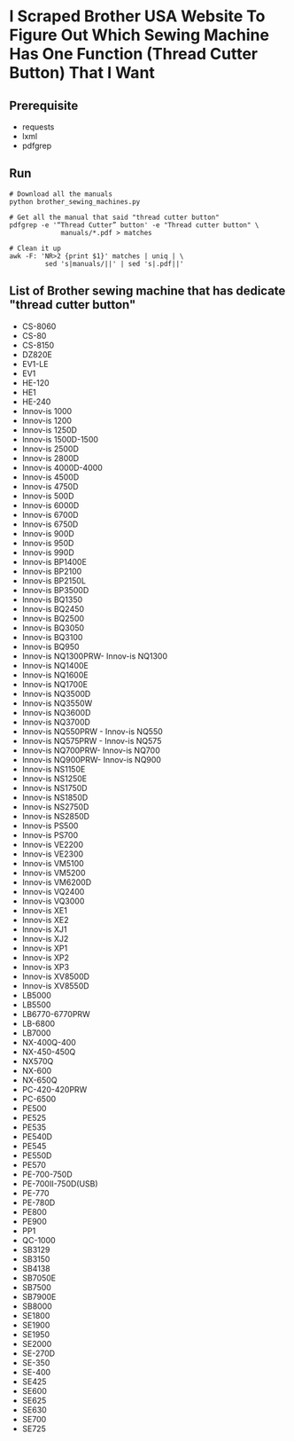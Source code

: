 # I Scraped Brother USA Website To Figure Out Which Sewing Machine Has One Function (Thread Cutter Button) That I Want

## Prerequisite

- requests
- lxml
- pdfgrep

## Run

```
# Download all the manuals
python brother_sewing_machines.py

# Get all the manual that said "thread cutter button"
pdfgrep -e '“Thread Cutter” button' -e "Thread cutter button" \
             manuals/*.pdf > matches

# Clean it up
awk -F: 'NR>2 {print $1}' matches | uniq | \
         sed 's|manuals/||' | sed 's|.pdf||'
```

## List of Brother sewing machine that has dedicate "thread cutter button"

* CS-8060
* CS-80
* CS-8150
* DZ820E
* EV1-LE
* EV1
* HE-120
* HE1
* HE-240
* Innov-is 1000
* Innov-is 1200
* Innov-is 1250D
* Innov-is 1500D-1500
* Innov-is 2500D
* Innov-is 2800D
* Innov-is 4000D-4000
* Innov-is 4500D
* Innov-is 4750D
* Innov-is 500D
* Innov-is 6000D
* Innov-is 6700D
* Innov-is 6750D
* Innov-is 900D
* Innov-is 950D
* Innov-is 990D
* Innov-is BP1400E
* Innov-is BP2100
* Innov-is BP2150L
* Innov-is BP3500D
* Innov-is BQ1350
* Innov-is BQ2450
* Innov-is BQ2500
* Innov-is BQ3050
* Innov-is BQ3100
* Innov-is BQ950
* Innov-is NQ1300PRW- Innov-is NQ1300
* Innov-is NQ1400E
* Innov-is NQ1600E
* Innov-is NQ1700E
* Innov-is NQ3500D
* Innov-is NQ3550W
* Innov-is NQ3600D
* Innov-is NQ3700D
* Innov-is NQ550PRW - Innov-is NQ550
* Innov-is NQ575PRW - Innov-is NQ575
* Innov-is NQ700PRW- Innov-is NQ700
* Innov-is NQ900PRW- Innov-is NQ900
* Innov-is NS1150E
* Innov-is NS1250E
* Innov-is NS1750D
* Innov-is NS1850D
* Innov-is NS2750D
* Innov-is NS2850D
* Innov-is PS500
* Innov-is PS700
* Innov-is VE2200
* Innov-is VE2300
* Innov-is VM5100
* Innov-is VM5200
* Innov-is VM6200D
* Innov-is VQ2400
* Innov-is VQ3000
* Innov-is XE1
* Innov-is XE2
* Innov-is XJ1
* Innov-is XJ2
* Innov-is XP1
* Innov-is XP2
* Innov-is XP3
* Innov-is XV8500D
* Innov-is XV8550D
* LB5000
* LB5500
* LB6770-6770PRW
* LB-6800
* LB7000
* NX-400Q-400
* NX-450-450Q
* NX570Q
* NX-600
* NX-650Q
* PC-420-420PRW
* PC-6500
* PE500
* PE525
* PE535
* PE540D
* PE545
* PE550D
* PE570
* PE-700-750D
* PE-700II-750D(USB)
* PE-770
* PE-780D
* PE800
* PE900
* PP1
* QC-1000
* SB3129
* SB3150
* SB4138
* SB7050E
* SB7500
* SB7900E
* SB8000
* SE1800
* SE1900
* SE1950
* SE2000
* SE-270D
* SE-350
* SE-400
* SE425
* SE600
* SE625
* SE630
* SE700
* SE725
